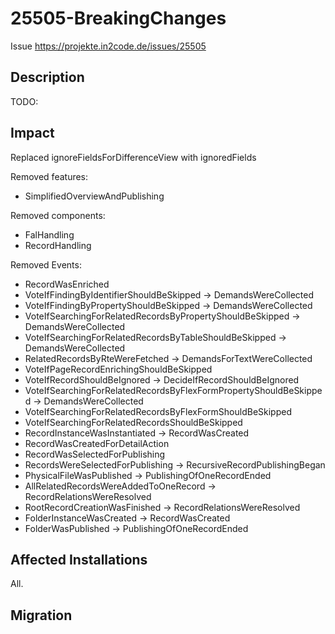 # 25505-BreakingChanges

Issue https://projekte.in2code.de/issues/25505

## Description

TODO:

## Impact

Replaced ignoreFieldsForDifferenceView with ignoredFields

Removed features:
* SimplifiedOverviewAndPublishing

Removed components:
* FalHandling
* RecordHandling

Removed Events:
* RecordWasEnriched
* VoteIfFindingByIdentifierShouldBeSkipped -> DemandsWereCollected
* VoteIfFindingByPropertyShouldBeSkipped -> DemandsWereCollected
* VoteIfSearchingForRelatedRecordsByPropertyShouldBeSkipped -> DemandsWereCollected
* VoteIfSearchingForRelatedRecordsByTableShouldBeSkipped -> DemandsWereCollected
* RelatedRecordsByRteWereFetched -> DemandsForTextWereCollected
* VoteIfPageRecordEnrichingShouldBeSkipped
* VoteIfRecordShouldBeIgnored -> DecideIfRecordShouldBeIgnored
* VoteIfSearchingForRelatedRecordsByFlexFormPropertyShouldBeSkipped -> DemandsWereCollected
* VoteIfSearchingForRelatedRecordsByFlexFormShouldBeSkipped
* VoteIfSearchingForRelatedRecordsShouldBeSkipped
* RecordInstanceWasInstantiated -> RecordWasCreated
* RecordWasCreatedForDetailAction
* RecordWasSelectedForPublishing
* RecordsWereSelectedForPublishing -> RecursiveRecordPublishingBegan
* PhysicalFileWasPublished -> PublishingOfOneRecordEnded
* AllRelatedRecordsWereAddedToOneRecord -> RecordRelationsWereResolved
* RootRecordCreationWasFinished -> RecordRelationsWereResolved
* FolderInstanceWasCreated -> RecordWasCreated
* FolderWasPublished -> PublishingOfOneRecordEnded

## Affected Installations

All.

## Migration
